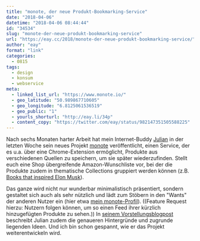 ```yaml
---
title: "monote, der neue Produkt-Bookmarking-Service"
date: "2018-04-06"
datetime: "2018-04-06 08:44:44"
id: "34534"
slug: "monote-der-neue-produkt-bookmarking-service"
url: "https://eay.cc/2018/monote-der-neue-produkt-bookmarking-service/"
author: "eay"
format: "link"
categories:
  - 0815
tags:
  - design
  - konsum
  - webservice
meta:
  - linked_list_url: "https://www.monote.io/"
  - geo_latitude: "50.989867710605"
  - geo_longitude: "6.8125061536519"
  - geo_public: "1"
  - yourls_shorturl: "http://eay.li/34p"
  - content_copy: "https://twitter.com/eay/status/982147351505588225"
---
```


Nach sechs Monaten harter Arbeit hat mein Internet-Buddy [Julian](http://julian.digital/) in der letzten Woche sein neues Projekt [monote](https://www.monote.io/) veröffentlicht, einen Service, der es u.a. über eine Chrome-Extension ermöglicht, Produkte aus verschiedenen Quellen zu speichern, um sie später wiederzufinden. Stellt euch eine Shop übergreifende Amazon-Wunschliste vor, bei der die Produkte zudem in thematische Collections gruppiert werden können (z.B. [Books that inspired Elon Musk](https://www.monote.io/collections/6)).

Das ganze wird nicht nur wunderbar minimalistisch präsentiert, sondern gestaltet sich auch als sehr nützlich und lädt zum Stöbern in den "Wants" der anderen Nutzer ein (hier etwa [mein monote-Profil](https://www.monote.io/users/eay)). ((Feature Request hierzu: Nutzern folgen können, um so einen Feed ihrer kürzlich hinzugefügten Produkte zu sehen.)) In [seinem Vorstellungs­blogpost](http://julian.digital/2018/03/28/introducing-monote/) beschreibt Julian zudem die genaueren Hintergründe und zugrunde liegenden Ideen. Und ich bin schon gespannt, wie er das Projekt weiterentwickeln wird.
